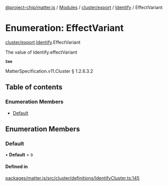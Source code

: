 [@project-chip/matter.js](../README.md) / [Modules](../modules.md) / [cluster/export](../modules/cluster_export.md) / [Identify](../modules/cluster_export.Identify.md) / EffectVariant

# Enumeration: EffectVariant

[cluster/export](../modules/cluster_export.md).[Identify](../modules/cluster_export.Identify.md).EffectVariant

The value of Identify.effectVariant

**`See`**

MatterSpecification.v11.Cluster § 1.2.6.3.2

## Table of contents

### Enumeration Members

- [Default](cluster_export.Identify.EffectVariant.md#default)

## Enumeration Members

### Default

• **Default** = ``0``

#### Defined in

[packages/matter.js/src/cluster/definitions/IdentifyCluster.ts:145](https://github.com/project-chip/matter.js/blob/5f71eedebdb9fa54338bde320c311bb359b7455d/packages/matter.js/src/cluster/definitions/IdentifyCluster.ts#L145)
